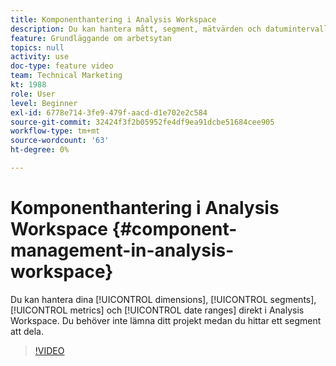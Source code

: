 ```yaml
---
title: Komponenthantering i Analysis Workspace
description: Du kan hantera mått, segment, mätvärden och datumintervall direkt i Analysis Workspace. Du behöver inte lämna ditt projekt medan du hittar ett segment att dela.
feature: Grundläggande om arbetsytan
topics: null
activity: use
doc-type: feature video
team: Technical Marketing
kt: 1988
role: User
level: Beginner
exl-id: 6778e714-3fe9-479f-aacd-d1e702e2c584
source-git-commit: 32424f3f2b05952fe4df9ea91dcbe51684cee905
workflow-type: tm+mt
source-wordcount: '63'
ht-degree: 0%

---
```


# Komponenthantering i Analysis Workspace {#component-management-in-analysis-workspace}

Du kan hantera dina [!UICONTROL dimensions], [!UICONTROL segments], [!UICONTROL metrics] och [!UICONTROL date ranges] direkt i Analysis Workspace. Du behöver inte lämna ditt projekt medan du hittar ett segment att dela.

>[!VIDEO](https://video.tv.adobe.com/v/24095/?quality=12)

